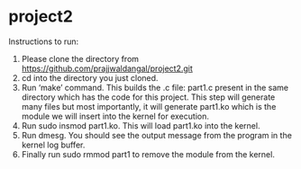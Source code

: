 # project2
Instructions to run:
1.	Please clone the directory from https://github.com/prajjwaldangal/project2.git
2.	cd into the directory you just cloned.
3.	Run ‘make’ command. This builds the .c file: part1.c present in the same directory which has the code for this project. This step will generate many files but most importantly, it will generate part1.ko which is the module we will insert into the kernel for execution.
4.	Run sudo insmod part1.ko. This will load part1.ko into the kernel.
5.	Run dmesg. You should see the output message from the program in the kernel log buffer.
6.	Finally run sudo rmmod part1 to remove the module from the kernel.
